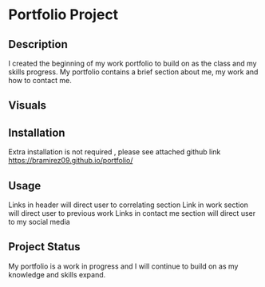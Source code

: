 # Portfolio Project

## Description

I created the beginning of my work portfolio to build on as the class and my skills progress. My portfolio contains a brief section about me, my work and how to contact me. 

## Visuals




## Installation

Extra installation is not required , please see attached github link https://bramirez09.github.io/portfolio/


## Usage

Links in header will direct user to correlating section
Link in work section will direct user to previous work
Links in contact me section will direct user to my social media

## Project Status
My portfolio is a work in progress and I will continue to build on as my knowledge and skills expand. 